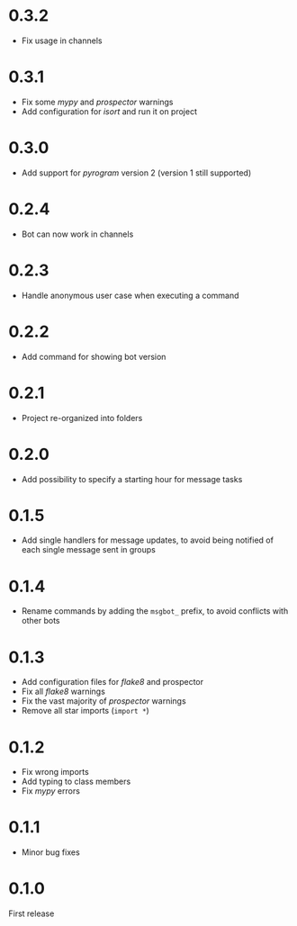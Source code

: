 # 0.3.2

- Fix usage in channels

# 0.3.1

- Fix some _mypy_ and _prospector_ warnings
- Add configuration for _isort_ and run it on project

# 0.3.0

- Add support for _pyrogram_ version 2 (version 1 still supported)

# 0.2.4

- Bot can now work in channels

# 0.2.3

- Handle anonymous user case when executing a command

# 0.2.2

- Add command for showing bot version

# 0.2.1

- Project re-organized into folders

# 0.2.0

- Add possibility to specify a starting hour for message tasks

# 0.1.5

- Add single handlers for message updates, to avoid being notified of each single message sent in groups

# 0.1.4

- Rename commands by adding the `msgbot_` prefix, to avoid conflicts with other bots

# 0.1.3

- Add configuration files for _flake8_ and prospector
- Fix all _flake8_ warnings
- Fix the vast majority of _prospector_ warnings
- Remove all star imports (`import *`)

# 0.1.2

- Fix wrong imports
- Add typing to class members
- Fix _mypy_ errors

# 0.1.1

- Minor bug fixes

# 0.1.0

First release
